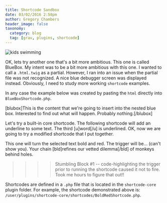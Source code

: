 ```yaml
---
title: Shortcode Sandbox
date: 03/02/2016 2:58pm
author: Gregory Chambers
header_image: false
taxonomy:
  category: blog
  tag: [grav, plugins, shortcode]
---
```


![kids swimming](shortcodeKids.jpg)

OK, lets try another one that's a bit more ambitious. This one is called BlueBox. My intent was to be a bit more ambitious with this one. I wanted to call a `.html.twig` as a partial.  However, I ran into an issue when the partial file was not recognized. A nice blue debugger screen was displayed instead. Obviously, I need to study more working `shortcode` examples.

In any case the example below was created by pasting the `html` directly into `BlueBoxShortcode.php`.

[blubox]This is the content that we're going to insert into the nested blue box. Interested to find out what will happen. Probably nothing.[/blubox]

Let's try a built-in core shortcode. The following shortcode will add an underline to some text. The third [u]word[/u] is underlined. OK, now we are going to try a modified shortcode that I put together.

This one will turn the selected text bold and red. The trigger will be... (can't show you). Your chain [bld]refines our vetted dilemma[/bld] of monkeys behind holes.

>>>>Stumbling Block #1 -- code-highlighting the trigger prior to running the shortcode caused it not to fire. Took me hours to figure that out!!

Shortcodes are defined in a `.php` file that is located in the `shortcode-core` plugin folder. For example, the shortcode demonstrated above is: `/user/plugins/shortcode-core/shortcodes/BoldRedShortcode.php`.

